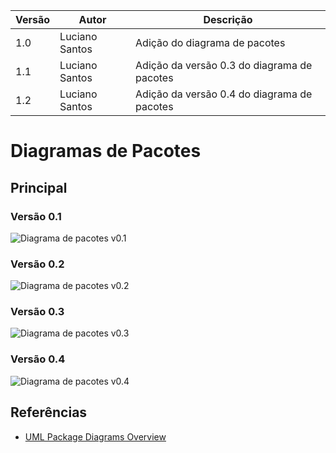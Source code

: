 |Versão|Autor|Descrição|
|------|-----|---------|
|1.0|Luciano Santos|Adição do diagrama de pacotes|
|1.1|Luciano Santos|Adição da  versão 0.3 do diagrama de pacotes|
|1.2|Luciano Santos|Adição da  versão 0.4 do diagrama de pacotes|

# Diagramas de Pacotes

## Principal

### Versão 0.1

![Diagrama de pacotes v0.1](https://i.imgur.com/oxrEYie.png)


### Versão 0.2

![Diagrama de pacotes v0.2](https://i.imgur.com/hIGukUR.png)

### Versão 0.3
![Diagrama de pacotes v0.3](https://i.ibb.co/8mnb25n/package-Diagram-v0-3.png)

### Versão 0.4
![Diagrama de pacotes v0.4](https://i.ibb.co/7YyqbLj/package-Diagram-v0-4.png)


## Referências

 - [UML Package Diagrams Overview](https://www.uml-diagrams.org/package-diagrams-overview.html)